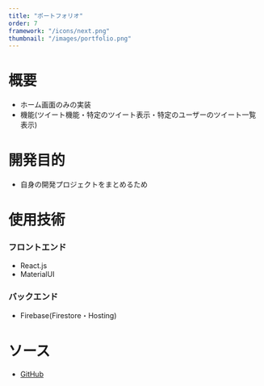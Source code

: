 ```yaml
---
title: "ポートフォリオ"
order: 7
framework: "/icons/next.png"
thumbnail: "/images/portfolio.png"
---
```


# 概要

- ホーム画面のみの実装
- 機能(ツイート機能・特定のツイート表示・特定のユーザーのツイート一覧表示)

# 開発目的

- 自身の開発プロジェクトをまとめるため

# 使用技術

### フロントエンド

- React.js
- MaterialUI

### バックエンド

- Firebase(Firestore・Hosting)

# ソース

- [GitHub](https://github.com/kaity-kaity/sns-app)
